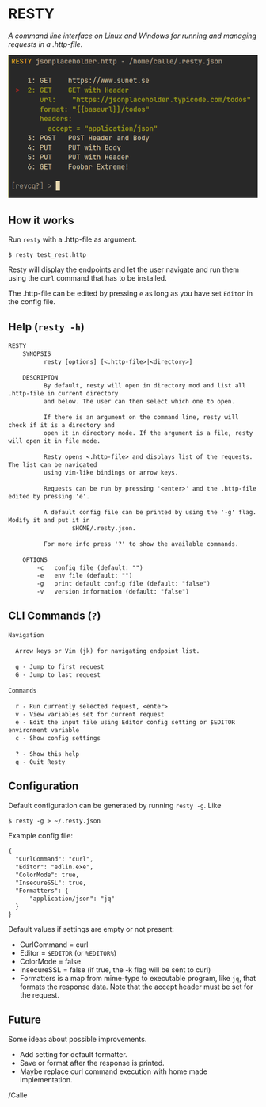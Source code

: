 # RESTY

_A command line interface on Linux and Windows for running and managing requests in a
.http-file._

![Screenshot](cli.png)


## How it works

Run `resty` with a .http-file as argument.

```
$ resty test_rest.http
```

Resty will display the endpoints and let the user navigate and run them
using the `curl` command that has to be installed. 

The .http-file can be edited by pressing `e` as long as you have set
`Editor` in the config file.


## Help (`resty -h`)

```
RESTY
    SYNOPSIS
          resty [options] [<.http-file>|<directory>]

    DESCRIPTON
          By default, resty will open in directory mod and list all .http-file in current directory
          and below. The user can then select which one to open.

          If there is an argument on the command line, resty will check if it is a directory and
          open it in directory mode. If the argument is a file, resty will open it in file mode.

          Resty opens <.http-file> and displays list of the requests. The list can be navigated
          using vim-like bindings or arrow keys.

          Requests can be run by pressing '<enter>' and the .http-file edited by pressing 'e'.

          A default config file can be printed by using the '-g' flag. Modify it and put it in
                  $HOME/.resty.json.

          For more info press '?' to show the available commands.

    OPTIONS
        -c   config file (default: "")
        -e   env file (default: "")
        -g   print default config file (default: "false")
        -v   version information (default: "false")
```


## CLI Commands (`?`)
```
Navigation

  Arrow keys or Vim (jk) for navigating endpoint list.

  g - Jump to first request
  G - Jump to last request

Commands

  r - Run currently selected request, <enter>
  v - View variables set for current request
  e - Edit the input file using Editor config setting or $EDITOR environment variable
  c - Show config settings

  ? - Show this help
  q - Quit Resty
```


## Configuration

Default configuration can be generated by running `resty -g`. Like
```
$ resty -g > ~/.resty.json
```

Example config file:
```
{
  "CurlCommand": "curl",
  "Editor": "edlin.exe",
  "ColorMode": true,
  "InsecureSSL": true,
  "Formatters": {
      "application/json": "jq"
  }
}
```

Default values if settings are empty or not present:
- CurlCommand = curl
- Editor = `$EDITOR` (or `%EDITOR%`)
- ColorMode = false
- InsecureSSL = false (if true, the -k flag will be sent to curl)
- Formatters is a map from mime-type to executable program, like `jq`,
  that formats the response data. Note that the accept header must be
  set for the request.


## Future

Some ideas about possible improvements.

- Add setting for default formatter.
- Save or format after the response is printed.
- Maybe replace curl command execution with home made implementation.

/Calle

